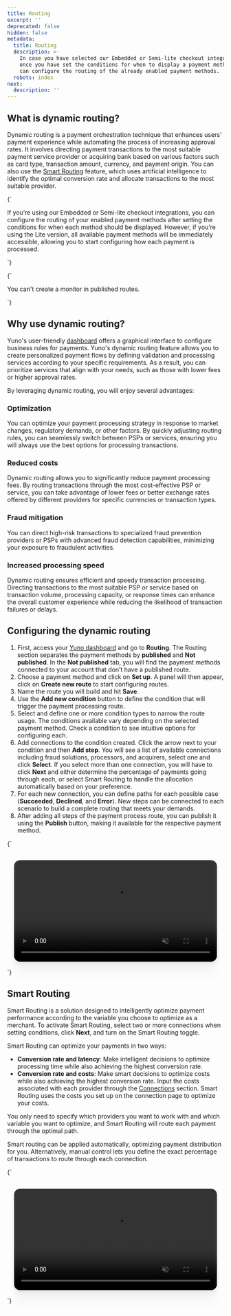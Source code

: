 ```yaml
---
title: Routing
excerpt: ''
deprecated: false
hidden: false
metadata:
  title: Routing
  description: >-
    In case you have selected our Embedded or Semi-lite checkout integrations,
    once you have set the conditions for when to display a payment method, you
    can configure the routing of the already enabled payment methods.
  robots: index
next:
  description: ''
---
```

## What is dynamic routing?

Dynamic routing is a payment orchestration technique that enhances users' payment experience while automating the process of increasing approval rates. It involves directing payment transactions to the most suitable payment service provider or acquiring bank based on various factors such as card type, transaction amount, currency, and payment origin. You can also use the [Smart Routing](#smart-routing) feature, which uses artificial intelligence to identify the optimal conversion rate and allocate transactions to the most suitable provider.

<HTMLBlock>{`
<body>
  <div class="infoBlockContainer alert">
    <div class="verticalLineAlert"></div>
    <div>
      <div class="contentContainer">
        <p>
					If you’re using our Embedded or Semi-lite checkout integrations, you can configure the routing of your enabled payment methods after setting the conditions for when each method should be displayed. However, if you’re using the Lite version, all available payment methods will be immediately accessible, allowing you to start configuring how each payment is processed. 
        </p>
      </div>
    </div>
  </div>
</body>
`}</HTMLBlock>

<HTMLBlock>{`
<body>
  <div class="infoBlockContainer alert">
    <div class="verticalLineAlert"></div>
    <div>
      <div class="contentContainer">
        <p>
					You can't create a monitor in published routes. 
        </p>
      </div>
    </div>
  </div>
</body>
`}</HTMLBlock>

## Why use dynamic routing?

 Yuno's user-friendly [dashboard](https://auth.y.uno/u/login?state=hKFo2SB1dGdwd0VYZWxrOHpaLVdWck5FYWYtaW5GN0hhM25MNaFur3VuaXZlcnNhbC1sb2dpbqN0aWTZIExidWxTMDRSNG5qYnZQQklTN3JtY0hyME5fZDBRa25xo2NpZNkgbGNIOEVyS3A3UUl2Tkx1Y0JUOXpEQlhrbXlaN25CSnc) offers a graphical interface to configure business rules for payments. Yuno's dynamic routing feature allows you to create personalized payment flows by defining validation and processing services according to your specific requirements. As a result, you can prioritize services that align with your needs, such as those with lower fees or higher approval rates.

By leveraging dynamic routing, you will enjoy several advantages:

### Optimization

You can optimize your payment processing strategy in response to market changes, regulatory demands, or other factors. By quickly adjusting routing rules, you can seamlessly switch between PSPs or services, ensuring you will always use the best options for processing transactions.

### Reduced costs

Dynamic routing allows you to significantly reduce payment processing fees. By routing transactions through the most cost-effective PSP or service, you can take advantage of lower fees or better exchange rates offered by different providers for specific currencies or transaction types.

### Fraud mitigation

You can direct high-risk transactions to specialized fraud prevention providers or PSPs with advanced fraud detection capabilities, minimizing your exposure to fraudulent activities.

### Increased processing speed

Dynamic routing ensures efficient and speedy transaction processing. Directing transactions to the most suitable PSP or service based on transaction volume, processing capacity, or response times can enhance the overall customer experience while reducing the likelihood of transaction failures or delays.

## Configuring the dynamic routing

1. First, access your [Yuno dashboard](https://auth.y.uno/u/login?state=hKFo2SB1dGdwd0VYZWxrOHpaLVdWck5FYWYtaW5GN0hhM25MNaFur3VuaXZlcnNhbC1sb2dpbqN0aWTZIExidWxTMDRSNG5qYnZQQklTN3JtY0hyME5fZDBRa25xo2NpZNkgbGNIOEVyS3A3UUl2Tkx1Y0JUOXpEQlhrbXlaN25CSnc) and go to **Routing**. The Routing section separates the payment methods by **published** and **Not published**. In the **Not published** tab, you will find the payment methods connected to your account that don’t have a published route.
2. Choose a payment method and click on **Set up**. A panel will then appear, click on **Create new route** to start configuring routes.
3. Name the route you will build and hit **Save**.
4. Use the **Add new condition** button to define the condition that will trigger the payment processing route.
5. Select and define one or more condition types to narrow the route usage. The conditions available vary depending on the selected payment method. Check a condition to see intuitive options for configuring each.
6. Add connections to the condition created. Click the arrow next to your condition and then **Add step**. You will see a list of available connections including fraud solutions, processors, and acquirers, select one and click **Select**. If you select more than one connection, you will have to click **Next** and either determine the percentage of payments going through each, or select Smart Routing to handle the allocation automatically based on your preference. 
7. For each new connection, you can define paths for each possible case (**Succeeded**, **Declined**, and **Error**). New steps can be connected to each scenario to build a complete routing that meets your demands.
8. After adding all steps of the payment process route, you can publish it using the **Publish** button, making it available for the respective payment method.

<HTMLBlock>{`
<div style="background-color: #FFFFF; padding: 16px; display: flex; justify-content: center; border-radius:14px;">
  <video  src="https://github.com/writechoiceorg/yuno-images/raw/main/doc/yourPaymentsOperationSystem/routing_V3.mp4" loop autoplay muted playsinline style="width:100%; height:100%; border-radius:14px; display:block; object-fit:cover; background-color:rgba(0, 0, 0, 0); object-position:50% 50%; box-shadow: 0px 0px 0px 0px rgba(40, 42, 47, 0.05), 0px 3px 6px 0px rgba(40, 42, 47, 0.05), 0px 11px 11px 0px rgba(40, 42, 47, 0.04), 0px 25px 15px 0px rgba(40, 42, 47, 0.02), 0px 44px 18px 0px rgba(40, 42, 47, 0.01), 0px 69px 19px 0px rgba(40, 42, 47, 0.00);"></video>
</div>
`}</HTMLBlock>

## Smart Routing

Smart Routing is a solution designed to intelligently optimize payment performance according to the variable you choose to optimize as a merchant. To activate Smart Routing, select two or more connections when setting conditions, click **Next**, and turn on the Smart Routing toggle.

Smart Routing can optimize your payments in two ways:

* **Conversion rate and latency**: Make intelligent decisions to optimize processing time while also achieving the highest conversion rate.
* **Conversion rate and costs**: Make smart decisions to optimize costs while also achieving the highest conversion rate. Input the costs associated with each provider through the [Connections](https://docs.y.uno/docs/connections) section. Smart Routing uses the costs you set up on the connection page to optimize your costs.

You only need to specify which providers you want to work with and which variable you want to optimize, and Smart Routing will route each payment through the optimal path.

Smart routing can be applied automatically, optimizing payment distribution for you. Alternatively, manual control lets you define the exact percentage of transactions to route through each connection.

<HTMLBlock>{`
<div style="background-color: #FFFFF; padding: 16px; display: flex; justify-content: center; border-radius:14px;">
  <video  src="https://github.com/writechoiceorg/yuno-images/raw/refs/heads/main/doc/yourPaymentsOperationSystem/smart-routing.mp4" loop autoplay muted playsinline style="width:100%; height:100%; border-radius:14px; display:block; object-fit:cover; background-color:rgba(0, 0, 0, 0); object-position:50% 50%; box-shadow: 0px 0px 0px 0px rgba(40, 42, 47, 0.05), 0px 3px 6px 0px rgba(40, 42, 47, 0.05), 0px 11px 11px 0px rgba(40, 42, 47, 0.04), 0px 25px 15px 0px rgba(40, 42, 47, 0.02), 0px 44px 18px 0px rgba(40, 42, 47, 0.01), 0px 69px 19px 0px rgba(40, 42, 47, 0.00);"></video>
</div>
`}</HTMLBlock>
